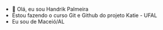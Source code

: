 - 👋 Olá, eu sou Handrik Palmeira 
- Estou fazendo o curso Git e Github do projeto Katie - UFAL
- Eu sou de Maceió/AL
